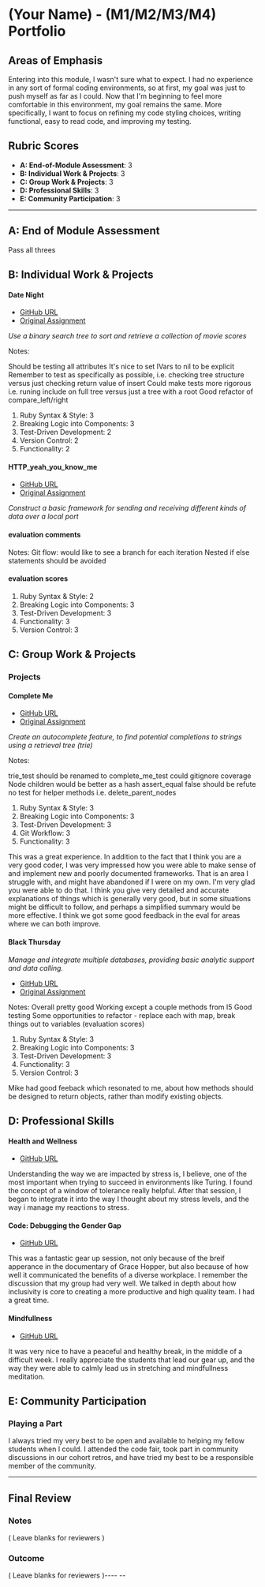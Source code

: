 # (Your Name) - (M1/M2/M3/M4) Portfolio

## Areas of Emphasis

Entering into this module, I wasn't sure what to expect. I had no experience in any sort of formal coding environments, so at first, my goal was just to push myself as far as I could. Now that I'm beginning to feel more comfortable in this environment, my goal remains the same. More specifically, I want to focus on refining my code styling choices, writing functional, easy to read code, and improving my testing.

## Rubric Scores

* **A: End-of-Module Assessment**: 3
* **B: Individual Work & Projects**: 3
* **C: Group Work & Projects**: 3
* **D: Professional Skills**: 3
* **E: Community Participation**: 3

-----------------------

## A: End of Module Assessment

Pass
all threes

## B: Individual Work & Projects

#### Date Night

* [GitHub URL](https://github.com/zdcthomas/Date_Night)
* [Original Assignment](http://backend.turing.io/module1/projects/date_night)

*Use a binary search tree to sort and retrieve a collection of movie scores* 

Notes:

Should be testing all attributes
It's nice to set IVars to nil to be explicit
Remember to test as specifically as possible, i.e. checking tree structure versus just checking return value of insert
Could make tests more rigorous i.e. runing include on full tree versus just a tree with a root
Good refactor of compare_left/right


1. Ruby Syntax & Style: 3
2. Breaking Logic into Components: 3
3. Test-Driven Development: 2
4. Version Control: 2
5. Functionality: 2

#### HTTP_yeah_you_know_me

* [GitHub URL](https://github.com/zdcthomas/HTTP_yeah_you_know_me)
* [Original Assignment](http://backend.turing.io/module1/projects/http_yeah_you_know_me)

*Construct a basic framework for sending and receiving different kinds of data over a local port*

#### evaluation comments
Notes:
Git flow: would like to see a branch for each iteration
Nested if else statements should be avoided

#### evaluation scores

1. Ruby Syntax & Style: 2
2. Breaking Logic into Components: 3
3. Test-Driven Development: 3
4. Functionality: 3
5. Version Control: 3

## C: Group Work & Projects

### Projects

#### Complete Me

* [GitHub URL](https://github.com/zdcthomas/Complete_Me)
* [Original Assignment](http://backend.turing.io/module1/projects/complete_me)

*Create an autocomplete feature, to find potential completions to strings using a retrieval tree (trie)*

Notes:

trie_test should be renamed to complete_me_test
could gitignore coverage
Node children would be better as a hash
assert_equal false should be refute
no test for helper methods i.e. delete_parent_nodes


1. Ruby Syntax & Style: 3
2. Breaking Logic into Components: 3
3. Test-Driven Development: 3
4. Git Workflow: 3
5. Functionality: 3


This was a great experience. In addition to the fact that I think you are a very good coder, I was very impressed how you were able to make sense of and implement new and poorly documented frameworks. That is an area I struggle with, and might have abandoned if I were on my own. I'm very glad you were able to do that. I think you give very detailed and accurate explanations of things which is generally very good, but in some situations might be difficult to follow, and perhaps a simplified summary would be more effective. I think we got some good feedback in the eval for areas where we can both improve.


#### Black Thursday

*Manage and integrate multiple databases, providing basic analytic support and data calling.*

* [GitHub URL](http://backend.turing.io/module1/projects/black_thursday)
* [Original Assignment](https://github.com/zdcthomas/black_thursday)



Notes:
Overall pretty good
Working except a couple methods from I5
Good testing
Some opportunities to refactor - replace each with map, break things out to variables
(evaluation scores)
 
1. Ruby Syntax & Style: 3
2. Breaking Logic into Components: 3
3. Test-Driven Development: 3
4. Functionality: 3
5. Version Control: 3

Mike had good feeback which resonated to me, about how methods should be designed to return objects, rather than modify existing objects.

## D: Professional Skills
<!-- 
## Gear Up
#### Growth Mindset

* [GitHub URL](https://github.com/turingschool/gear-up/blob/master/m1_citizenship/session_1_growth_mindset.markdown)

Growth mindset is a concept I've encountered before, and it continues to be very important to me. I've often found myself naturally gravitating towards having a fixed mindset. But developing a growth mindset has not only helped me improve how I learn skills, but it has also helped reduce my anxiety surrounding my capabilities. -->


#### Health and Wellness

* [GitHub URL](https://github.com/turingschool/gear-up/blob/master/Mod1_Week1_mental_health_101.md)

Understanding the way we are impacted by stress is, I believe, one of the most important when trying to succeed in environments like Turing. I found the concept of a window of tolerance really helpful. After that session, I began to integrate it into the way I thought about my stress levels, and the way i manage my reactions to stress.

#### Code: Debugging the Gender Gap

* [GitHub URL](https://github.com/turingschool/gear-up/blob/master/Mod1_Week3_Code_debugging_compact_version.md)

This was a fantastic gear up session, not only because of the breif apperance in the documentary of Grace Hopper, but also because of how well it communicated the benefits of a diverse workplace. I remember the discussion that my group had very well. We talked in depth about how inclusivity is core to creating a more productive and high quality team.
I had a great time.

#### Mindfullness

* [GitHub URL]()

It was very nice to have a peaceful and healthy break, in the middle of a difficult week. I really appreciate the students that lead our gear up, and the way they were able to calmly lead us in stretching and mindfullness meditation.

## E: Community Participation

### Playing a Part

I always tried my very best to be open and available to helping my fellow students when I could. I attended the code fair, took part in community discussions in our cohort retros, and have tried my best to be a responsible member of the community. 

------------------

## Final Review

### Notes

( Leave blanks for reviewers )

### Outcome

( Leave blanks for reviewers )---- -- 

